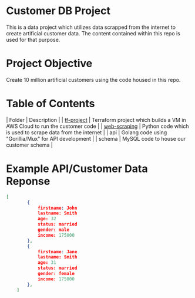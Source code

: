 # Customer DB Project

This is a data project which utilizes data scrapped from the internet to create artificial customer data. The content contained within this repo is used for that purpose.

# Project Objective

Create 10 million artificial customers using the code housed in this repo.

# Table of Contents

| Folder | Description |
| [tf-project](https://github.com/divineloss/customer-database-project/tree/main/tf-project) | Terraform project which builds a VM in AWS Cloud to run the customer code |
| [web-scraping](https://github.com/divineloss/customer-database-project/tree/main/web-scraping) | Python code which is used to scrape data from the internet |
| api | Golang code using "Gorillia/Mux" for API development |
| schema | MySQL code to house our customer schema |

# Example API/Customer Data Reponse

```json
[
		{
			firstname: John
			lastname: Smith
			age: 32
			status: married
			gender: male
			income: 175000
		},
		{
			firstname: Jane
			lastname: Smith
			age: 31
			status: married
			gender: female
			income: 175000
		},
	]
```